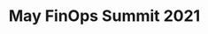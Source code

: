 ---
title: May FinOps Summit 2021
description: View the Summit which includes keynotes on Accurate Forecasting, Google Cloud and Dealing with Shared Costs.
date-added: May 2021
type: Video
source: FinOps Foundation
label: 
link: https://youtu.be/meWi2xj1JGY
cloud-provider: 
  - Multi-Cloud
framework-capabilities:
  - Forecasting
  - Managing Shared Cost
permalink: /resources/not-here/
listing: true
---